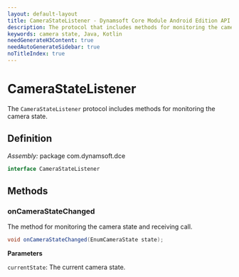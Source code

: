 ```yaml
---
layout: default-layout
title: CameraStateListener - Dynamsoft Core Module Android Edition API Reference
description: The protocol that includes methods for monitoring the camera state.
keywords: camera state, Java, Kotlin
needGenerateH3Content: true
needAutoGenerateSidebar: true
noTitleIndex: true
---
```


# CameraStateListener

The `CameraStateListener` protocol includes methods for monitoring the camera state.

## Definition

*Assembly:* package com.dynamsoft.dce

```java
interface CameraStateListener
```

## Methods

### onCameraStateChanged

The method for monitoring the camera state and receiving call.

```java
void onCameraStateChanged(EnumCameraState state);
```

**Parameters**

`currentState`: The current camera state.
